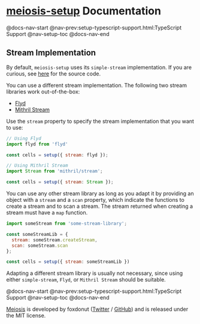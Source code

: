 # [meiosis-setup](https://meiosis.js.org/setup) Documentation

@docs-nav-start
@nav-prev:setup-typescript-support.html:TypeScript Support
@nav-setup-toc
@docs-nav-end

## Stream Implementation

By default, `meiosis-setup` uses its `simple-stream` implementation. If you are curious, see
[here](https://github.com/foxdonut/meiosis/blob/master/helpers/setup/source/src/simple-stream/index.ts)
for the source code.

You can use a different stream implementation. The following two stream libraries work
out-of-the-box:

- [Flyd](https://github.com/paldepind/flyd)
- [Mithril Stream](https://mithril.js.org/stream.html)

Use the `stream` property to specify the stream implementation that you want to use:

```js
// Using Flyd
import flyd from 'flyd'

const cells = setup({ stream: flyd });
```

```js
// Using Mithril Stream
import Stream from 'mithril/stream';

const cells = setup({ stream: Stream });
```

You can use any other stream library as long as you adapt it by providing an object with a `stream`
and a `scan` property, which indicate the functions to create a stream and to scan a stream. The
stream returned when creating a stream must have a `map` function.

```js
import someStream from 'some-stream-library';

const someStreamLib = {
  stream: someStream.createStream,
  scan: someStream.scan
};

const cells = setup({ stream: someStreamLib })
```

Adapting a different stream library is usually not necessary, since using either `simple-stream`,
`Flyd`, or `Mithril Stream` should be suitable.

@docs-nav-start
@nav-prev:setup-typescript-support.html:TypeScript Support
@nav-setup-toc
@docs-nav-end

[Meiosis](https://meiosis.js.org) is developed by foxdonut ([Twitter](http://twitter.com/foxdonut00) /
[GitHub](https://github.com/foxdonut)) and is released under the MIT license.
